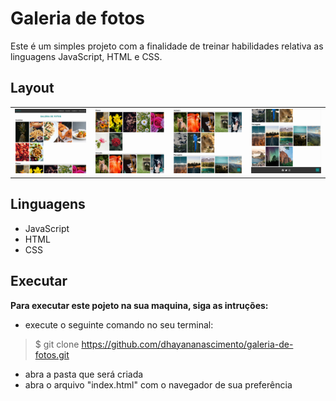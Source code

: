 # Galeria de fotos
Este é um simples projeto com a finalidade de treinar habilidades relativa as linguagens JavaScript, HTML e CSS.

## Layout
<table >
    <tr>
        <td>
            <img src="./imagens/img-1.png" alt= "imagem 1">     
        </td>
        <td>
            <img src="./imagens/img-2.png" alt= "imagem 2">
        </td>
        <td>
            <img src="./imagens/img-3.png" alt= "imagem 3">        
        </td>
        <td>
            <img src="./imagens/img-4.png" alt= "imagem 4"> 
        </td>
    </tr>
</table>

## Linguagens
* JavaScript
* HTML
* CSS

## Executar
**Para executar este pojeto na sua maquina, siga as intruções:**
* execute o seguinte comando no seu terminal: 
> $ git clone https://github.com/dhayananascimento/galeria-de-fotos.git
* abra a pasta que será  criada
* abra o arquivo "index.html" com o navegador de sua preferência
